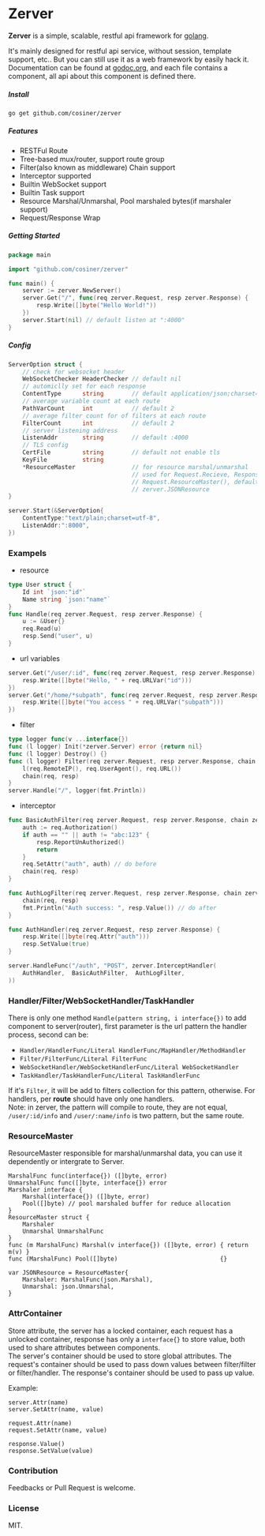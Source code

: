 # Zerver
__Zerver__ is a simple, scalable, restful api framework for [golang](http://golang.org).

It's mainly designed for restful api service, without session, template support, etc.. But you can still use it as a web framework by easily hack it. Documentation can be found at [godoc.org](godoc.org/github.com/cosiner/zerver), and each file contains a component, all api about this component is defined there.

##### Install
`go get github.com/cosiner/zerver`

##### Features
* RESTFul Route
* Tree-based mux/router, support route group
* Filter(also known as middleware) Chain support
* Interceptor supported
* Builtin WebSocket support
* Builtin Task support
* Resource Marshal/Unmarshal, Pool marshaled bytes(if marshaler support)
* Request/Response Wrap

##### Getting Started
```Go
package main

import "github.com/cosiner/zerver"

func main() {
    server := zerver.NewServer()
    server.Get("/", func(req zerver.Request, resp zerver.Response) {
        resp.Write([]byte("Hello World!"))
    })
    server.Start(nil) // default listen at ":4000"
}
```

##### Config
```Go
ServerOption struct {
    // check for websocket header
    WebSocketChecker HeaderChecker // default nil
    // automiclly set for each response
    ContentType      string        // default application/json;charset=utf-8
    // average variable count at each route
    PathVarCount     int           // default 2
    // average filter count for of filters at each route
    FilterCount      int           // default 2
    // server listening address
    ListenAddr       string        // default :4000
    // TLS config
    CertFile         string        // default not enable tls
    KeyFile          string
    *ResourceMaster                // for resource marshal/unmarshal
                                   // used for Request.Recieve, Response.Send,
                                   // Request.ResourceMaster(), default use
                                   // zerver.JSONResource
}

server.Start(&ServerOption{
    ContentType:"text/plain;charset=utf-8",
    ListenAddr:":8000",
})
```

### Exampels
* resource
```Go
type User struct {
    Id int `json:"id"`
    Name string `json:"name"`
}
func Handle(req zerver.Request, resp zerver.Response) {
    u := &User{}
    req.Read(u)
    resp.Send("user", u)
}
```
* url variables
```Go
server.Get("/user/:id", func(req zerver.Request, resp zerver.Response) {
    resp.Write([]byte("Hello, " + req.URLVar("id")))
})
server.Get("/home/*subpath", func(req zerver.Request, resp zerver.Response) {
    resp.Write([]byte("You access " + req.URLVar("subpath")))
})
```

* filter
```Go
type logger func(v ...interface{})
func (l logger) Init(*zerver.Server) error {return nil}
func (l logger) Destroy() {}
func (l logger) Filter(req zerver.Request, resp zerver.Response, chain zerver.FilterChain) {
    l(req.RemoteIP(), req.UserAgent(), req.URL())
    chain(req, resp)
}
server.Handle("/", logger(fmt.Println))
```

* interceptor
```Go
func BasicAuthFilter(req zerver.Request, resp zerver.Response, chain zerver.FilterChain) {
    auth := req.Authorization()
    if auth == "" || auth != "abc:123" {
        resp.ReportUnAuthorized()
        return
    }
    req.SetAttr("auth", auth) // do before
    chain(req, resp)
}

func AuthLogFilter(req zerver.Request, resp zerver.Response, chain zerver.FilterChain) {
    chain(req, resp)
    fmt.Println("Auth success: ", resp.Value()) // do after
}

func AuthHandler(req zerver.Request, resp zerver.Response) {
    resp.Write([]byte(req.Attr("auth")))
    resp.SetValue(true)
}

server.HandleFunc("/auth", "POST", zerver.InterceptHandler(
    AuthHandler,  BasicAuthFilter,  AuthLogFilter,
))
```




### Handler/Filter/WebSocketHandler/TaskHandler
There is only one method `Handle(pattern string, i interface{})` to add component to server(router), first parameter is the url pattern the handler process, second can be:
* `Handler/HandlerFunc/Literal HandlerFunc/MapHandler/MethodHandler`
* `Filter/FilterFunc/Literal FilterFunc`
* `WebSocketHandler/WebSocketHandlerFunc/Literal WebSocketHandler`
* `TaskHandler/TaskHandlerFunc/Literal TaskHandlerFunc`  

If it's `Filter`, it will be add to filters collection for this pattern, otherwise. For handlers, per __route__ should have only one handlers.  
Note: in zerver, the pattern will compile to route, they are not equal,
`/user/:id/info` and `/user/:name/info` is two pattern, but the same route.

### ResourceMaster
ResourceMaster responsible for marshal/unmarshal data, you can use it dependently or intergrate to Server.
```
MarshalFunc func(interface{}) ([]byte, error)
UnmarshalFunc func([]byte, interface{}) error
Marshaler interface {
    Marshal(interface{}) ([]byte, error)
    Pool([]byte) // pool marshaled buffer for reduce allocation
}
ResourceMaster struct {
    Marshaler
    Unmarshal UnmarshalFunc
}
func (m MarshalFunc) Marshal(v interface{}) ([]byte, error) { return m(v) }
func (MarshalFunc) Pool([]byte)                             {}

var JSONResource = ResourceMaster{
    Marshaler: MarshalFunc(json.Marshal),
    Unmarshal: json.Unmarshal,
}
```

### AttrContainer
Store attribute, the server has a locked container, each request has a unlocked
container, response has only a `interface{}` to store value, both used to share attributes between components.  
The server's container should be used to store global attributes. The request's container should be used to pass down values between filter/filter or filter/handler. The response's container should be used to pass up value.

Example:
```
server.Attr(name)
server.SetAttr(name, value)

request.Attr(name)
request.SetAttr(name, value)

response.Value()
response.SetValue(value)
```

### Contribution
Feedbacks or Pull Request is welcome.

### License
MIT.
